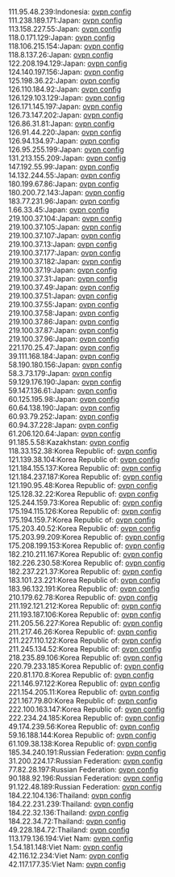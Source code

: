 111.95.48.239:Indonesia: [ovpn config](vpn/111_95_48_239.ovpn)  
111.238.189.171:Japan: [ovpn config](vpn/111_238_189_171.ovpn)  
113.158.227.55:Japan: [ovpn config](vpn/113_158_227_55.ovpn)  
118.0.171.129:Japan: [ovpn config](vpn/118_0_171_129.ovpn)  
118.106.215.154:Japan: [ovpn config](vpn/118_106_215_154.ovpn)  
118.8.137.26:Japan: [ovpn config](vpn/118_8_137_26.ovpn)  
122.208.194.129:Japan: [ovpn config](vpn/122_208_194_129.ovpn)  
124.140.197.156:Japan: [ovpn config](vpn/124_140_197_156.ovpn)  
125.198.36.22:Japan: [ovpn config](vpn/125_198_36_22.ovpn)  
126.110.184.92:Japan: [ovpn config](vpn/126_110_184_92.ovpn)  
126.129.103.129:Japan: [ovpn config](vpn/126_129_103_129.ovpn)  
126.171.145.197:Japan: [ovpn config](vpn/126_171_145_197.ovpn)  
126.73.147.202:Japan: [ovpn config](vpn/126_73_147_202.ovpn)  
126.86.31.81:Japan: [ovpn config](vpn/126_86_31_81.ovpn)  
126.91.44.220:Japan: [ovpn config](vpn/126_91_44_220.ovpn)  
126.94.134.97:Japan: [ovpn config](vpn/126_94_134_97.ovpn)  
126.95.255.199:Japan: [ovpn config](vpn/126_95_255_199.ovpn)  
131.213.155.209:Japan: [ovpn config](vpn/131_213_155_209.ovpn)  
147.192.55.99:Japan: [ovpn config](vpn/147_192_55_99.ovpn)  
14.132.244.55:Japan: [ovpn config](vpn/14_132_244_55.ovpn)  
180.199.67.86:Japan: [ovpn config](vpn/180_199_67_86.ovpn)  
180.200.72.143:Japan: [ovpn config](vpn/180_200_72_143.ovpn)  
183.77.231.96:Japan: [ovpn config](vpn/183_77_231_96.ovpn)  
1.66.33.45:Japan: [ovpn config](vpn/1_66_33_45.ovpn)  
219.100.37.104:Japan: [ovpn config](vpn/219_100_37_104.ovpn)  
219.100.37.105:Japan: [ovpn config](vpn/219_100_37_105.ovpn)  
219.100.37.107:Japan: [ovpn config](vpn/219_100_37_107.ovpn)  
219.100.37.13:Japan: [ovpn config](vpn/219_100_37_13.ovpn)  
219.100.37.177:Japan: [ovpn config](vpn/219_100_37_177.ovpn)  
219.100.37.182:Japan: [ovpn config](vpn/219_100_37_182.ovpn)  
219.100.37.19:Japan: [ovpn config](vpn/219_100_37_19.ovpn)  
219.100.37.31:Japan: [ovpn config](vpn/219_100_37_31.ovpn)  
219.100.37.49:Japan: [ovpn config](vpn/219_100_37_49.ovpn)  
219.100.37.51:Japan: [ovpn config](vpn/219_100_37_51.ovpn)  
219.100.37.55:Japan: [ovpn config](vpn/219_100_37_55.ovpn)  
219.100.37.58:Japan: [ovpn config](vpn/219_100_37_58.ovpn)  
219.100.37.86:Japan: [ovpn config](vpn/219_100_37_86.ovpn)  
219.100.37.87:Japan: [ovpn config](vpn/219_100_37_87.ovpn)  
219.100.37.96:Japan: [ovpn config](vpn/219_100_37_96.ovpn)  
221.170.25.47:Japan: [ovpn config](vpn/221_170_25_47.ovpn)  
39.111.168.184:Japan: [ovpn config](vpn/39_111_168_184.ovpn)  
58.190.180.156:Japan: [ovpn config](vpn/58_190_180_156.ovpn)  
58.3.73.179:Japan: [ovpn config](vpn/58_3_73_179.ovpn)  
59.129.176.190:Japan: [ovpn config](vpn/59_129_176_190.ovpn)  
59.147.136.61:Japan: [ovpn config](vpn/59_147_136_61.ovpn)  
60.125.195.98:Japan: [ovpn config](vpn/60_125_195_98.ovpn)  
60.64.138.190:Japan: [ovpn config](vpn/60_64_138_190.ovpn)  
60.93.79.252:Japan: [ovpn config](vpn/60_93_79_252.ovpn)  
60.94.37.228:Japan: [ovpn config](vpn/60_94_37_228.ovpn)  
61.206.120.64:Japan: [ovpn config](vpn/61_206_120_64.ovpn)  
91.185.5.58:Kazakhstan: [ovpn config](vpn/91_185_5_58.ovpn)  
118.33.152.38:Korea Republic of: [ovpn config](vpn/118_33_152_38.ovpn)  
121.139.38.104:Korea Republic of: [ovpn config](vpn/121_139_38_104.ovpn)  
121.184.155.137:Korea Republic of: [ovpn config](vpn/121_184_155_137.ovpn)  
121.184.237.187:Korea Republic of: [ovpn config](vpn/121_184_237_187.ovpn)  
121.190.95.48:Korea Republic of: [ovpn config](vpn/121_190_95_48.ovpn)  
125.128.32.22:Korea Republic of: [ovpn config](vpn/125_128_32_22.ovpn)  
125.244.159.73:Korea Republic of: [ovpn config](vpn/125_244_159_73.ovpn)  
175.194.115.126:Korea Republic of: [ovpn config](vpn/175_194_115_126.ovpn)  
175.194.159.7:Korea Republic of: [ovpn config](vpn/175_194_159_7.ovpn)  
175.203.40.52:Korea Republic of: [ovpn config](vpn/175_203_40_52.ovpn)  
175.203.99.209:Korea Republic of: [ovpn config](vpn/175_203_99_209.ovpn)  
175.208.199.153:Korea Republic of: [ovpn config](vpn/175_208_199_153.ovpn)  
182.210.211.167:Korea Republic of: [ovpn config](vpn/182_210_211_167.ovpn)  
182.226.230.58:Korea Republic of: [ovpn config](vpn/182_226_230_58.ovpn)  
182.237.221.37:Korea Republic of: [ovpn config](vpn/182_237_221_37.ovpn)  
183.101.23.221:Korea Republic of: [ovpn config](vpn/183_101_23_221.ovpn)  
183.96.132.191:Korea Republic of: [ovpn config](vpn/183_96_132_191.ovpn)  
210.179.62.78:Korea Republic of: [ovpn config](vpn/210_179_62_78.ovpn)  
211.192.121.212:Korea Republic of: [ovpn config](vpn/211_192_121_212.ovpn)  
211.193.187.106:Korea Republic of: [ovpn config](vpn/211_193_187_106.ovpn)  
211.205.56.227:Korea Republic of: [ovpn config](vpn/211_205_56_227.ovpn)  
211.217.46.26:Korea Republic of: [ovpn config](vpn/211_217_46_26.ovpn)  
211.227.110.122:Korea Republic of: [ovpn config](vpn/211_227_110_122.ovpn)  
211.245.134.52:Korea Republic of: [ovpn config](vpn/211_245_134_52.ovpn)  
218.235.89.106:Korea Republic of: [ovpn config](vpn/218_235_89_106.ovpn)  
220.79.233.185:Korea Republic of: [ovpn config](vpn/220_79_233_185.ovpn)  
220.81.170.8:Korea Republic of: [ovpn config](vpn/220_81_170_8.ovpn)  
221.146.97.122:Korea Republic of: [ovpn config](vpn/221_146_97_122.ovpn)  
221.154.205.11:Korea Republic of: [ovpn config](vpn/221_154_205_11.ovpn)  
221.167.79.80:Korea Republic of: [ovpn config](vpn/221_167_79_80.ovpn)  
222.100.163.147:Korea Republic of: [ovpn config](vpn/222_100_163_147.ovpn)  
222.234.24.185:Korea Republic of: [ovpn config](vpn/222_234_24_185.ovpn)  
49.174.239.56:Korea Republic of: [ovpn config](vpn/49_174_239_56.ovpn)  
59.16.188.144:Korea Republic of: [ovpn config](vpn/59_16_188_144.ovpn)  
61.109.38.138:Korea Republic of: [ovpn config](vpn/61_109_38_138.ovpn)  
185.34.240.191:Russian Federation: [ovpn config](vpn/185_34_240_191.ovpn)  
31.200.224.17:Russian Federation: [ovpn config](vpn/31_200_224_17.ovpn)  
77.82.28.197:Russian Federation: [ovpn config](vpn/77_82_28_197.ovpn)  
90.188.92.196:Russian Federation: [ovpn config](vpn/90_188_92_196.ovpn)  
91.122.48.189:Russian Federation: [ovpn config](vpn/91_122_48_189.ovpn)  
184.22.104.136:Thailand: [ovpn config](vpn/184_22_104_136.ovpn)  
184.22.231.239:Thailand: [ovpn config](vpn/184_22_231_239.ovpn)  
184.22.32.136:Thailand: [ovpn config](vpn/184_22_32_136.ovpn)  
184.22.34.72:Thailand: [ovpn config](vpn/184_22_34_72.ovpn)  
49.228.184.72:Thailand: [ovpn config](vpn/49_228_184_72.ovpn)  
113.179.136.194:Viet Nam: [ovpn config](vpn/113_179_136_194.ovpn)  
1.54.181.148:Viet Nam: [ovpn config](vpn/1_54_181_148.ovpn)  
42.116.12.234:Viet Nam: [ovpn config](vpn/42_116_12_234.ovpn)  
42.117.177.35:Viet Nam: [ovpn config](vpn/42_117_177_35.ovpn)  
